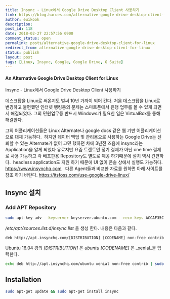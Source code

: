 ```yaml
---
title: Insync - Linux에서 Google Drive Desktop Client 사용하기
link: https://blog.harues.com/alternative-google-drive-desktop-client-for-linux/
author: euikook
description: 
post_id: 118
date: 2018-02-27 22:57:56 0900
comment_status: open
permalink: posts/alternative-google-drive-desktop-client-for-linux
redirect_from: alternative-google-drive-desktop-client-for-linux
status: publish
layout: post
tags: [Linux, Insync, Google, Google Drive, G Suite]
---
```


#### An Alternative Google Drive Desktop Client for Linux
Insync - Linux에서 Google Drive Desktop Client 사용하기



데스크탑을 Linux로 써온지도 벌써 10년 가까이 되어 간다. 처음 데스크탑을 Linux로 변경하고 불편했던 인터넷 뱅킹등의 문제는 스마트폰에서 은행 업무를 볼 수 있게 되면서 해결되었다. 그외 민원업무등 반드시 Windows가 필요한 일은 VirtualBox를 통해 해결한다.

그외 어플리케이션들은 Linux Alternate나 google docs 같은 웹 기반 어플리케이션으로 대체 가능하다.  하지만 데이터 백업 및 관리용으로 사용하는 Google Drive는 신뢰할 수 있는 Alternate가 없어 고민 했하던 차에 3년전 즈음에 insync라는 Application을 알게 되었다 유료지만 요즘 트렌트인 정기 결제가 아닌 one time 결제로 사용 가능하고 각 배포판용 Repository도 별도로 제공 하기때문에 설치 역시 간편하다.  headless application도 지원 하기 때문에 UI 없이 콘솔 상에서 실행도 가능하다. <https://www.insynchq.com>   다른 Agent들과 비교한 자료를 원하면 아래 사이트를 참조 하기 바란다. https://itsfoss.com/use-google-drive-linux/ 

## Insync 설치

### Add APT Repository
    
```bash
sudo apt-key adv --keyserver keyserver.ubuntu.com --recv-keys ACCAF35C
```

_/etc/apt/sources.list.d/insync.list_ 을 생성 한다. 내용은 다음과 같다. 
    
```     
deb http://apt.insynchq.com/[DISTRIBUTION] [CODENAME] non-free contrib
```

Ubuntu 16.04 경의 _[DISTRIBUTION]_ 은 _ubuntu_ _[CODENAME]_ 은 _xenial_을 입력한다. 
    
```bash    
echo deb http://apt.insynchq.com/ubuntu xenial non-free contrib | sudo tee /etc/apt/sources.list.d/insync.list
```

## Installation
    
```bash
sudo apt-get update && sudo apt-get install insync
```
